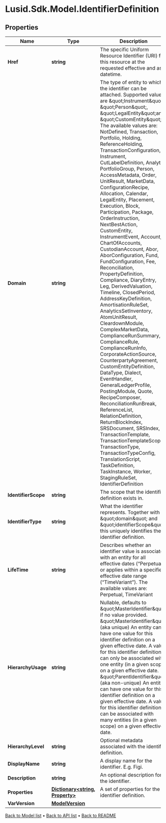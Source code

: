 # Lusid.Sdk.Model.IdentifierDefinition

## Properties

Name | Type | Description | Notes
------------ | ------------- | ------------- | -------------
**Href** | **string** | The specific Uniform Resource Identifier (URI) for this resource at the requested effective and asAt datetime. | [optional] 
**Domain** | **string** | The type of entity to which the identifier can be attached. Supported values are \&quot;Instrument\&quot;, \&quot;Person\&quot;, \&quot;LegalEntity\&quot;and \&quot;CustomEntity\&quot;. The available values are: NotDefined, Transaction, Portfolio, Holding, ReferenceHolding, TransactionConfiguration, Instrument, CutLabelDefinition, Analytic, PortfolioGroup, Person, AccessMetadata, Order, UnitResult, MarketData, ConfigurationRecipe, Allocation, Calendar, LegalEntity, Placement, Execution, Block, Participation, Package, OrderInstruction, NextBestAction, CustomEntity, InstrumentEvent, Account, ChartOfAccounts, CustodianAccount, Abor, AborConfiguration, Fund, FundConfiguration, Fee, Reconciliation, PropertyDefinition, Compliance, DiaryEntry, Leg, DerivedValuation, Timeline, ClosedPeriod, AddressKeyDefinition, AmortisationRuleSet, AnalyticsSetInventory, AtomUnitResult, CleardownModule, ComplexMarketData, ComplianceRunSummary, ComplianceRule, ComplianceRunInfo, CorporateActionSource, CounterpartyAgreement, CustomEntityDefinition, DataType, Dialect, EventHandler, GeneralLedgerProfile, PostingModule, Quote, RecipeComposer, ReconciliationRunBreak, ReferenceList, RelationDefinition, ReturnBlockIndex, SRSDocument, SRSIndex, TransactionTemplate, TransactionTemplateScope, TransactionType, TransactionTypeConfig, TranslationScript, TaskDefinition, TaskInstance, Worker, StagingRuleSet, IdentifierDefinition | 
**IdentifierScope** | **string** | The scope that the identifier definition exists in. | 
**IdentifierType** | **string** | What the identifier represents. Together with \&quot;domain\&quot; and \&quot;identifierScope\&quot; this uniquely identifies the identifier definition. | 
**LifeTime** | **string** | Describes whether an identifier value is associated with an entity for all effective dates (“Perpetual”) or applies within a specified effective date range (“TimeVariant”). The available values are: Perpetual, TimeVariant | 
**HierarchyUsage** | **string** | Nullable, defaults to \&quot;MasterIdentifier\&quot; if no value provided. \&quot;MasterIdentifier\&quot; (aka unique) An entity can have one value for this identifier definition on a given effective date. A value for this identifier definition can only be associated with one entity (in a given scope) on a given effective date. \&quot;ParentIdentifier\&quot; (aka non-unique) An entity can have one value for this identifier definition on a given effective date. A value for this identifier definition can be associated with many entities (in a given scope) on a given effective date. | [optional] 
**HierarchyLevel** | **string** | Optional metadata associated with the identifier definition. | [optional] 
**DisplayName** | **string** | A display name for the identifier. E.g. Figi. | [optional] 
**Description** | **string** | An optional description for the identifier. | [optional] 
**Properties** | [**Dictionary&lt;string, Property&gt;**](Property.md) | A set of properties for the identifier definition. | [optional] 
**VarVersion** | [**ModelVersion**](ModelVersion.md) |  | [optional] 

[Back to Model list](../README.md#documentation-for-models) &#8226; [Back to API list](../README.md#documentation-for-api-endpoints) &#8226; [Back to README](../README.md)

